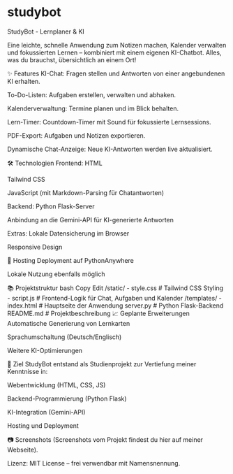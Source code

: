 # studybot
StudyBot - Lernplaner &amp; KI

Eine leichte, schnelle Anwendung zum Notizen machen, Kalender verwalten und fokussierten Lernen – kombiniert mit einem eigenen KI-Chatbot. Alles, was du brauchst, übersichtlich an einem Ort!

✨ Features
KI-Chat: Fragen stellen und Antworten von einer angebundenen KI erhalten.

To-Do-Listen: Aufgaben erstellen, verwalten und abhaken.

Kalenderverwaltung: Termine planen und im Blick behalten.

Lern-Timer: Countdown-Timer mit Sound für fokussierte Lernsessions.

PDF-Export: Aufgaben und Notizen exportieren.

Dynamische Chat-Anzeige: Neue KI-Antworten werden live aktualisiert.

🛠️ Technologien
Frontend:
HTML

Tailwind CSS

JavaScript (mit Markdown-Parsing für Chatantworten)

Backend:
Python Flask-Server

Anbindung an die Gemini-API für KI-generierte Antworten

Extras:
Lokale Datensicherung im Browser

Responsive Design

🚀 Hosting
Deployment auf PythonAnywhere

Lokale Nutzung ebenfalls möglich

📚 Projektstruktur
bash
Copy
Edit
/static/
    - style.css          # Tailwind CSS Styling
    - script.js          # Frontend-Logik für Chat, Aufgaben und Kalender
/templates/
    - index.html         # Hauptseite der Anwendung
server.py                # Python Flask-Backend
README.md                # Projektbeschreibung
📈 Geplante Erweiterungen
Automatische Generierung von Lernkarten

Sprachumschaltung (Deutsch/Englisch)

Weitere KI-Optimierungen

🎯 Ziel
StudyBot entstand als Studienprojekt zur Vertiefung meiner Kenntnisse in:

Webentwicklung (HTML, CSS, JS)

Backend-Programmierung (Python Flask)

KI-Integration (Gemini-API)

Hosting und Deployment

📷 Screenshots
(Screenshots vom Projekt findest du hier auf meiner Webseite).

Lizenz:
MIT License – frei verwendbar mit Namensnennung.